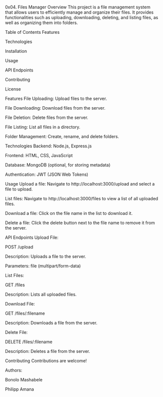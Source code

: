 0x04. Files Manager
Overview
This project is a file management system that allows users to efficiently manage and organize their files. It provides functionalities such as uploading, downloading, deleting, and listing files, as well as organizing them into folders.

Table of Contents
Features

Technologies

Installation

Usage

API Endpoints

Contributing

License

Features
File Uploading: Upload files to the server.

File Downloading: Download files from the server.

File Deletion: Delete files from the server.

File Listing: List all files in a directory.

Folder Management: Create, rename, and delete folders.

Technologies
Backend: Node.js, Express.js

Frontend: HTML, CSS, JavaScript

Database: MongoDB (optional, for storing metadata)

Authentication: JWT (JSON Web Tokens)

Usage
Upload a file: Navigate to http://localhost:3000/upload and select a file to upload.

List files: Navigate to http://localhost:3000/files to view a list of all uploaded files.

Download a file: Click on the file name in the list to download it.

Delete a file: Click the delete button next to the file name to remove it from the server.

API Endpoints
Upload File:

POST /upload

Description: Uploads a file to the server.

Parameters: file (multipart/form-data)

List Files:

GET /files

Description: Lists all uploaded files.

Download File:

GET /files/:filename

Description: Downloads a file from the server.

Delete File:

DELETE /files/:filename

Description: Deletes a file from the server.

Contributing
Contributions are welcome!

Authors:

Bonolo Mashabele

Philipp Amana
